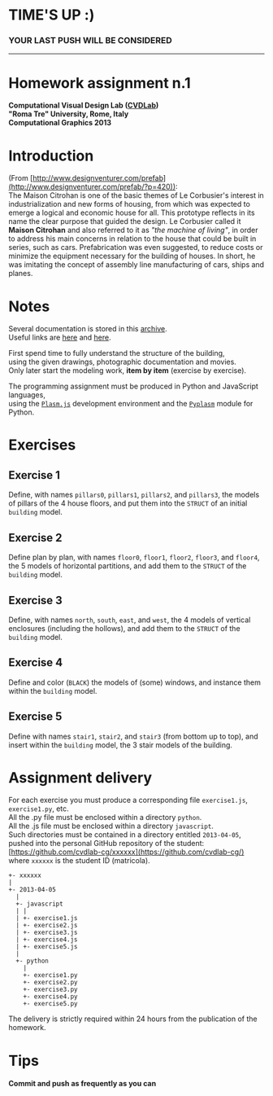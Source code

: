 # TIME'S UP :)

### YOUR LAST PUSH WILL BE CONSIDERED

- - -

# Homework assignment n.1
**Computational Visual Design Lab ([CVDLab](https://github.com/cvdlab))**  
**"Roma Tre" University, Rome, Italy**  
**Computational Graphics 2013**  

# Introduction 

(From [http://www.designventurer.com/prefab](http://www.designventurer.com/prefab/?p=420)):  
  The Maison Citrohan  is one of the basic themes of Le Corbusier's interest in industrialization and new forms of housing, from which was expected to emerge a logical and economic house for all. This prototype reflects in its name the clear purpose that guided the design. Le Corbusier called it **Maison Citrohan**  and also referred to it as *"the machine of living"*, in order to address his main concerns in relation to the house that could be built in series, such as cars. Prefabrication was even suggested, to reduce costs or  minimize the equipment necessary for the building of houses. In short, he was imitating the concept of assembly line manufacturing of cars, ships and planes.

# Notes

Several documentation is stored in this [archive](./citrohan.zip).   
Useful links are [here](http://www.youtube.com/watch?v=bsmWdSI28RY) and [here](http://www.youtube.com/watch?feature=player_detailpage&v=m4QwVi5U5is).

First spend time to fully understand the structure of the building,   
using the given drawings, photographic documentation and movies.   
Only later start the modeling work, **item by item** (exercise by exercise). 

The programming assignment must be produced in Python and JavaScript languages,   
using the [`Plasm.js`](http://cvdlab.github.com/plasm.js/) development environment and the [`Pyplasm`](https://github.com/plasm-language/pyplasm) module for Python.


# Exercises

## Exercise 1

Define, with names `pillars0`, `pillars1`, `pillars2`, and `pillars3`, the models of pillars of the 4 house floors, and put them into the `STRUCT` of an initial `building` model.

## Exercise 2

Define plan by plan, with names `floor0`, `floor1`, `floor2`,  `floor3`, and `floor4`, the 5 models of horizontal partitions, and add them to the `STRUCT` of the `building` model.

## Exercise 3

Define, with names `north`, `south`, `east`, and `west`, the 4 models of vertical enclosures (including the hollows), and add them to the `STRUCT` of the `building` model.

## Exercise 4

Define and color (`BLACK`) the models of (some) windows, and instance them within the `building` model.

## Exercise 5

Define with names `stair1`, `stair2`, and `stair3` (from bottom up to top), and insert within the `building` model, the 3 stair models of the building.

# Assignment delivery

For each exercise you must produce a corresponding file `exercise1.js`, `exercise1.py`, etc.  
All the .py file must be enclosed within a directory `python`.   
All the .js file must be enclosed within a directory `javascript`.   
Such directories must be contained in a directory entitled `2013-04-05`,   
pushed into the personal GitHub repository of the student: [https://github.com/cvdlab-cg/xxxxxx](https://github.com/cvdlab-cg/)   
where `xxxxxx` is the student ID  (matricola). 

```
+- xxxxxx
| 
+- 2013-04-05
  |
  +- javascript
  | |
  | +- exercise1.js
  | +- exercise2.js
  | +- exercise3.js
  | +- exercise4.js
  | +- exercise5.js
  |
  +- python
    |
    +- exercise1.py
    +- exercise2.py
    +- exercise3.py
    +- exercise4.py
    +- exercise5.py
```

The delivery is strictly required within 24 hours from the publication of the homework.

# Tips

#### Commit and push as frequently as you can
